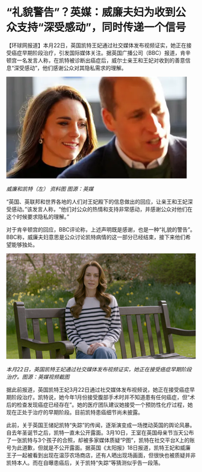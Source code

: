 # “礼貌警告”？英媒：威廉夫妇为收到公众支持“深受感动”，同时传递一个信号

【环球网报道】本月22日，英国凯特王妃通过社交媒体发布视频证实，她正在接受癌症早期阶段治疗，引发国际媒体关注。据英国广播公司（BBC）报道，肯辛顿宫一名发言人称，在凯特被诊断出癌症后，威尔士亲王和王妃对收到的善意信息“深受感动”，他们感谢公众对其隐私需求的理解。

![f49dee2e644b0101be772c67dc1ca5fe.jpg](https://raw.githubusercontent.com/qqhsx/qqnews_image/main/2024/03/24/“礼貌警告”？英媒：威廉夫妇为收到公众支持“深受感动”，同时传递一个信号/f49dee2e644b0101be772c67dc1ca5fe.jpg)

_威廉和凯特（左） 资料图 图源：英媒_

“英国、英联邦和世界各地的人们对王妃殿下的信息做出的回应，让亲王和王妃深受感动。”该发言人称，“他们对公众的热情和支持非常感动，并感谢公众对他们在这个时候要求隐私的理解。”

对于肯辛顿宫的回应，BBC评论称，上述声明既是感谢，也是一种“礼貌的警告”。BBC称，威廉夫妇意思是公众讨论凯特病情的这一部分已经结束，接下来他们希望能够独处。

![a75a02b909ce73792426324404970fc6.jpg](https://raw.githubusercontent.com/qqhsx/qqnews_image/main/2024/03/24/“礼貌警告”？英媒：威廉夫妇为收到公众支持“深受感动”，同时传递一个信号/a75a02b909ce73792426324404970fc6.jpg)

_本月22日，英国凯特王妃通过社交媒体发布视频证实，她正在接受癌症早期阶段治疗。图源：英媒视频截图_

据此前报道，英国凯特王妃3月22日通过社交媒体发布视频说，她正在接受癌症早期阶段治疗。凯特说，她今年1月份接受腹部手术时并不知道患有任何癌症，但“术后的检查发现癌症已经存在”。她的医疗团队建议她接受一个预防性化疗过程，她现在正处于治疗的早期阶段。目前凯特患癌细节尚未披露。

此前，关于英国王储妃凯特“失踪”的传闻，逐渐演变成一场搅动英国的舆论风暴。自去年圣诞节之后，凯特一直未公开露面。3月10日，王室在英国母亲节当天公布了一张凯特与3个孩子的合照，却被多家媒体质疑“P图”，凯特在社交平台X上的账号为此道歉，但就是不公开露面。据英国《太阳报》18日报道，凯特王妃和威廉王子一起被看到出现在温莎农场商店，还有人晒出现场画面，但很快也被质疑并非凯特本人。而在自曝患癌后，关于凯特“失踪”等猜测似乎告一段落。

